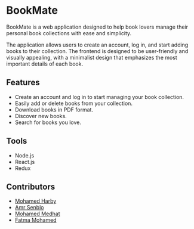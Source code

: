 # BookMate

BookMate is a web application designed to help book lovers manage their personal book collections with ease and simplicity.

The application allows users to create an account, log in, and start adding books to their collection. The frontend is designed to be user-friendly and visually appealing, with a minimalist design that emphasizes the most important details of each book.

## Features

- Create an account and log in to start managing your book collection.
- Easily add or delete books from your collection.
- Download books in PDF format.
- Discover new books.
- Search for books you love.

## Tools

- Node.js
- React.js
- Redux

## Contributors

- [Mohamed Harby](https://github.com/Mohamed-Harby)
- [Amr Senblo](https://github.com/Amr-Senblo)
- [Mohamed Medhat](https://github.com/mohamed20medhat)
- [Fatma Mohamed](https://github.com/)
